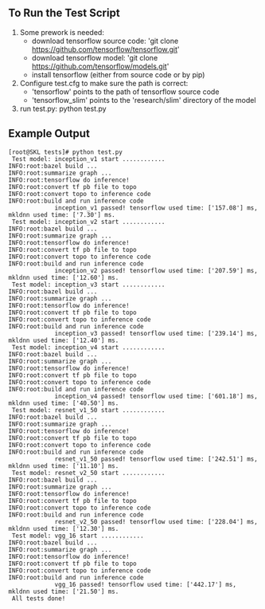 ## To Run the Test Script
1) Some prework is needed: 
    - download tensorflow source code: 'git clone https://github.com/tensorflow/tensorflow.git'
    - download tensorflow model: 'git clone https://github.com/tensorflow/models.git'
    - install tensorflow (either from source code or by pip)
2) Configure test.cfg to make sure the path is correct: 
    - 'tensorflow' points to the path of tensorflow source code 
    - 'tensorflow_slim' points to the 'research/slim' directory of the model
3) run test.py: python test.py

## Example Output
```
[root@SKL tests]# python test.py
 Test model: inception_v1 start ............
INFO:root:bazel build ...
INFO:root:summarize graph ...
INFO:root:tensorflow do inference!
INFO:root:convert tf pb file to topo
INFO:root:convert topo to inference code
INFO:root:build and run inference code
             inception_v1 passed! tensorflow used time: ['157.08'] ms, mkldnn used time: ['7.30'] ms.
 Test model: inception_v2 start ............
INFO:root:bazel build ...
INFO:root:summarize graph ...
INFO:root:tensorflow do inference!
INFO:root:convert tf pb file to topo
INFO:root:convert topo to inference code
INFO:root:build and run inference code
             inception_v2 passed! tensorflow used time: ['207.59'] ms, mkldnn used time: ['12.60'] ms.
 Test model: inception_v3 start ............
INFO:root:bazel build ...
INFO:root:summarize graph ...
INFO:root:tensorflow do inference!
INFO:root:convert tf pb file to topo
INFO:root:convert topo to inference code
INFO:root:build and run inference code
             inception_v3 passed! tensorflow used time: ['239.14'] ms, mkldnn used time: ['12.40'] ms.
 Test model: inception_v4 start ............
INFO:root:bazel build ...
INFO:root:summarize graph ...
INFO:root:tensorflow do inference!
INFO:root:convert tf pb file to topo
INFO:root:convert topo to inference code
INFO:root:build and run inference code
             inception_v4 passed! tensorflow used time: ['601.18'] ms, mkldnn used time: ['40.50'] ms.
 Test model: resnet_v1_50 start ............
INFO:root:bazel build ...
INFO:root:summarize graph ...
INFO:root:tensorflow do inference!
INFO:root:convert tf pb file to topo
INFO:root:convert topo to inference code
INFO:root:build and run inference code
             resnet_v1_50 passed! tensorflow used time: ['242.51'] ms, mkldnn used time: ['11.10'] ms.
 Test model: resnet_v2_50 start ............
INFO:root:bazel build ...
INFO:root:summarize graph ...
INFO:root:tensorflow do inference!
INFO:root:convert tf pb file to topo
INFO:root:convert topo to inference code
INFO:root:build and run inference code
             resnet_v2_50 passed! tensorflow used time: ['228.04'] ms, mkldnn used time: ['12.30'] ms.
 Test model: vgg_16 start ............
INFO:root:bazel build ...
INFO:root:summarize graph ...
INFO:root:tensorflow do inference!
INFO:root:convert tf pb file to topo
INFO:root:convert topo to inference code
INFO:root:build and run inference code
             vgg_16 passed! tensorflow used time: ['442.17'] ms, mkldnn used time: ['21.50'] ms.
 All tests done!
```

